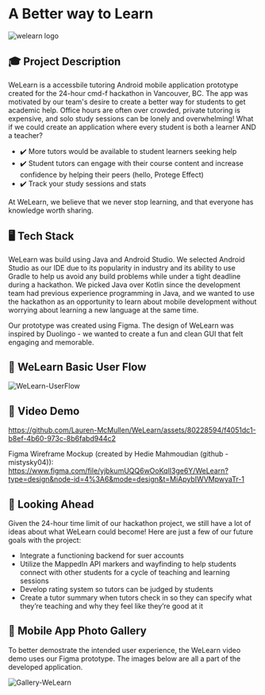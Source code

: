 # A Better way to Learn

![welearn logo](https://github.com/Lauren-McMullen/WeLearn/assets/136777664/b1a1de2d-7787-4615-a622-99109b230c32)


## 🎓 Project Description

WeLearn is a accessbile tutoring Android mobile application prototype created for the 24-hour cmd-f hackathon in Vancouver, BC. The app was motivated by our team's desire to create a better way for students to get academic help. Office hours are often over crowded, private tutoring is expensive, and solo study sessions can be lonely and overwhelming! What if we could create an application where every student is both a learner AND a teacher?

- ✔️ More tutors would be available to student learners seeking help
- ✔️ Student tutors can engage with their course content and increase confidence by helping their peers (hello, Protege Effect)
- ✔️ Track your study sessions and stats

At WeLearn, we believe that we never stop learning, and that everyone has knowledge worth sharing. 

## 🖥️ Tech Stack

WeLearn was build using Java and Android Studio. We selected Android Studio as our IDE due to its popularity in industry and its ability to use Gradle to help us avoid any build problems while under a tight deadline during a hackathon. We picked Java over Kotlin since the development team had previous experience programming in Java, and we wanted to use the hackathon as an opportunity to learn about mobile development without worrying about learning a new language at the same time.

Our prototype was created using Figma. The design of WeLearn was inspired by Duolingo - we wanted to create a fun and clean GUI that felt engaging and memorable.

## 📔 WeLearn Basic User Flow

![WeLearn-UserFlow](https://github.com/Lauren-McMullen/WeLearn/assets/80228594/5018b76f-1044-40fa-a7d3-5631c01b4422)

## 📼 Video Demo 

https://github.com/Lauren-McMullen/WeLearn/assets/80228594/f4051dc1-b8ef-4b60-973c-8b6fabd944c2

Figma Wireframe Mockup (created by Hedie Mahmoudian (github - mistysky04)):
https://www.figma.com/file/yjbkumUQQ6wOoKqlI3ge6Y/WeLearn?type=design&node-id=4%3A6&mode=design&t=MiApybIWVMpwyaTr-1

## 🔎 Looking Ahead

Given the 24-hour time limit of our hackathon project, we still have a lot of ideas about what WeLearn could become! Here are just a few of our future goals with the project:

- Integrate a functioning backend for suer accounts
-  Utilize the MappedIn API markers and wayfinding to help students connect with other students for a cycle of teaching and learning sessions
- Develop rating system so tutors can be judged by students
- Create a tutor summary when tutors check in so they can specify what they’re teaching and why they feel like they’re good at it


## 📱 Mobile App Photo Gallery

To better demostrate the intended user experience, the WeLearn video demo uses our Figma prototype. The images below are all a part of the developed application. 

![Gallery-WeLearn](https://github.com/Lauren-McMullen/WeLearn/assets/80228594/93b296f6-840e-47dd-abac-29bfb48c7ce2)




